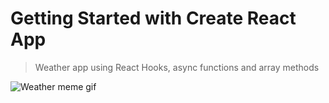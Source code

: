 # Getting Started with Create React App

> Weather app using React Hooks, async functions and array methods

![Weather meme gif](https://media.giphy.com/media/2vqaiPr1TrevmxCPUV/giphy.gif)